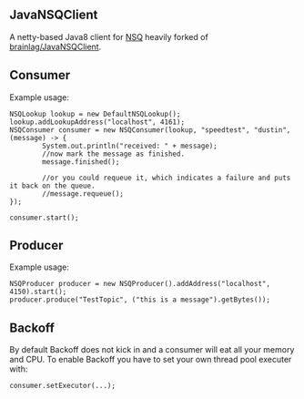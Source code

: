 ## JavaNSQClient

A netty-based Java8 client for [NSQ](https://nsq.io)
heavily forked of [brainlag/JavaNSQClient](https://github.com/brainlag/JavaNSQClient).

## Consumer

Example usage:

```
NSQLookup lookup = new DefaultNSQLookup();
lookup.addLookupAddress("localhost", 4161);
NSQConsumer consumer = new NSQConsumer(lookup, "speedtest", "dustin", (message) -> {
        System.out.println("received: " + message);
        //now mark the message as finished.
        message.finished();

        //or you could requeue it, which indicates a failure and puts it back on the queue.
        //message.requeue();
});

consumer.start();
```

## Producer

Example usage:

```
NSQProducer producer = new NSQProducer().addAddress("localhost", 4150).start();
producer.produce("TestTopic", ("this is a message").getBytes());
```

## Backoff

By default Backoff does not kick in and a consumer will eat all your memory
and CPU. To enable Backoff you have to set your own thread pool executer with:

```
consumer.setExecutor(...);
```
